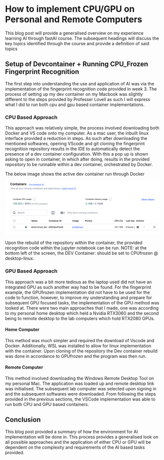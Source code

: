# How to implement CPU/GPU on Personal and Remote Computers 
This blog post will provide a generalised overview on my experience learning AI through fastAI course. 
The subsequent headings will discuss the key topics identified through the course and provide a definition
of said topics

## Setup of Devcontainer + Running CPU_Frozen Fingerprint Recognition 

The first step into understanding the use and application of AI was via the implementation of the fingerprint recognition 
code provided in week 3. The process of setting up my dev container on my Macbook was slightly different to the steps 
provided by Professer Lovell as such I will express what I did to run both cpu and gpu based container implementations. 

### CPU Based Approach

This approach was relatively simple, the process involved downloading both Docker and VS code onto my computer. As a mac 
user, the inbuilt linux interface provided a reduction in steps. As such after downloading the mentioned softwares, opening
VScode and git cloning the fingerprint recognition repository results in the IDE to automatically detect the presence of
a dev container configuration. With this a pop up is shown asking to open in container, in which after doing, results 
in the provided repository to be runnable within a dev container, orchestrated by Docker. 

The below image shows the active dev container run through Docker 

![](../images/Docker.png "docker logo")

Upon the rebuild of the repository within the container, the provided recognition code within the jupyter notebook can be run. 
NOTE: at the bottom left of the screen, the DEV Container: should be set to CPUfrozen @ desktop-linux. 

### GPU Based Approach

This approach was a bit more tedious as the laptop used did not have an integrated GPU as such another way had to be found. 
For the fingerprint example, the GPUfrozen implementation did not have to be used for the code to function, however, to 
improve my understanding and prepare for subsequent GPU focused tasks, the implementation of the GPU method was looked at. 
There were two main approaches that I made, one was according to my personal home desktop which held a Nvidia RTX3060 and the second
being to remote desktop to the lab computers which hold RTX2080 GPUs.

#### Home Computer

This method was much simpler and required the download of Vscode and Docker. Additionally, WSL was installed to allow for linux 
implementation with the container. Upon cloning of the repository the Dev container rebuild was done in accordance to GPUfrozen
and the program was then run.

#### Remote Computer

This method involved downloading the Windows Remote Desktop Tool on my personal Mac. The application was loaded up and remote desktop
link was initialised. The subsequent lab computer was selected upon signing in and the subsequent softwares were downloaded. From following the steps provided in the previous sections, the VSCode implementation was able to run both CPU and GPU based containers. 

## Conclusion

This blog post provided a summary of how the environment for AI implementation will be done in. This process provides a generalised look on all possible approaches and the application of either CPU or GPU will be dependent on the complexity and requirements of the AI based tasks provided. 
